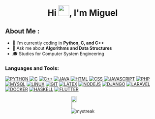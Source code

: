 
<h1 align="center">Hi <img src="https://media.giphy.com/media/hvRJCLFzcasrR4ia7z/giphy.gif" width="35">, I'm Miguel</h1>

## About Me :
<!-- - 👀 I’m interested in Coding, technology -->
- 🌱 I'm currently coding in **Python, C, and C++**
- 💬 Ask me about **Algorithms and Data Structures**
- 🎓 Studies for Computer System Engineering
<!-- - 📚 Learning interests: **Laravel And Flutter** -->
<!-- - 📚 I'm currently learning **Laravel and Flutter**-->
<!-- - 📫 How to reach me: mle278175@gmail.com -->
<!-- - ⚡ Fun fact: 🎥 🐧 -->
<!--## Connect with me:

[![My Skills](https://skillicons.dev/icons?i=instagram)](https://www.instagram.com/miguelanggel_) [![My Skills](https://skillicons.dev/icons?i=linkedin)](https://www.linkedin.com/in/migueeldev)-->

<!-- LENGUAJES Y HERRAMIENTAS -->
<h3 align="left">Languages and Tools:</h3>



[![PYTHON](https://skillicons.dev/icons?i=py)](https://www.python.org/)
[![C](https://skillicons.dev/icons?i=c)](https://www.w3schools.com/c/c_intro.php)
[![C++](https://skillicons.dev/icons?i=cpp)](https://www.w3schools.com/cpp/cpp_intro.asp)
[![JAVA](https://skillicons.dev/icons?i=java)](https://www.java.com/es/)
[![HTML](https://skillicons.dev/icons?i=html)](https://developer.mozilla.org/es/docs/Web/HTML)
[![CSS](https://skillicons.dev/icons?i=css)](https://developer.mozilla.org/es/docs/Web/CSS)
[![JAVASCRIPT](https://skillicons.dev/icons?i=js)](https://developer.mozilla.org/es/docs/Web/JavaScript)
[![PHP](https://skillicons.dev/icons?i=php)](https://www.php.net/)
[![MYSQL](https://skillicons.dev/icons?i=mysql)](https://www.mysql.com/)
[![LINUX](https://skillicons.dev/icons?i=linux)](https://www.linux.org/)
[![GIT](https://skillicons.dev/icons?i=git)](https://git-scm.com/)
[![LATEX](https://skillicons.dev/icons?i=latex)](https://www.latex-project.org/)
[![NODEJS](https://skillicons.dev/icons?i=nodejs)](https://nodejs.org/en)
[![DJANGO](https://skillicons.dev/icons?i=django)](https://www.djangoproject.com/)
[![LARAVEL](https://skillicons.dev/icons?i=laravel)](https://laravel.com/)
[![DOCKER](https://skillicons.dev/icons?i=docker)](https://www.docker.com/)
[![HASKELL](https://skillicons.dev/icons?i=haskell)](https://www.haskell.org/)
[![FLUTTER](https://skillicons.dev/icons?i=flutter)](https://flutter.dev/)
<!--[![THREEJS](https://skillicons.dev/icons?i=threejs)](https://threejs.org/) -->



<!-- STATS Y LENGUAJES MAS USADOS -->
<div style="display:grid;align-items:center;justify-content:center">
  <img style="height:100%;width:49%;max-width: 100%" src="https://github-readme-stats.vercel.app/api?username=migueeldev&theme=gotham&count_private=true&show_icons=true&include_all_commits=true"/>
  <img style="height:100%;width:49%;max-width: 10%" src="https://github-readme-stats.vercel.app/api/top-langs/?username=migueeldev&layout=compact&theme=gotham&langs_count=8"/>

  <img src="https://github-readme-streak-stats.herokuapp.com/?user=migueeldev&theme=gotham" alt="mystreak"/>
</div>


